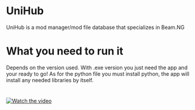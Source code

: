 # UniHub
UniHub is a mod manager/mod file database that specializes in Beam.NG
# What you need to run it
Depends on the version used. With .exe version you just need the app and your ready to go! As for the python file you must install python, the app will install any needed libraries by itself.
#
#
[![Watch the video](https://media.discordapp.net/attachments/829941879910039563/1073371977722626058/winpp2zWZWQAAAABJRU5ErkJggg.png?width=1202&height=676)](https://youtu.be/goNv8tMHRfc)
